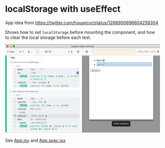 # localStorage with useEffect

<!-- markdown-link-check-disable -->

App idea from https://twitter.com/housecor/status/1268900696604258304

<!-- markdown-link-check-enable -->

Shows how to set `localStorage` before mounting the component, and how to clear the local storage before each test.

![Test](images/cart.png)

See [App.jsx](App.jsx) and [App.spec.jsx](App.spec.jsx)
